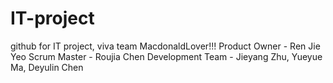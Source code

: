 # IT-project
github for IT project, viva team MacdonaldLover!!!
Product Owner - Ren Jie Yeo
Scrum Master - Roujia Chen
Development Team - Jieyang Zhu, Yueyue Ma, Deyulin Chen
